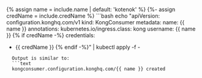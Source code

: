 {% assign name = include.name | default: 'kotenok' %}
{%- assign credName = include.credName %}
    ```bash
echo "apiVersion: configuration.konghq.com/v1
kind: KongConsumer
metadata:
name: {{ name }}
annotations:
kubernetes.io/ingress.class: kong
username: {{ name }}
{% if credName -%}
credentials:
- {{ credName }}
{% endif -%}" | kubectl apply -f -
```
  Output is similar to:
  ```text
  kongconsumer.configuration.konghq.com/{{ name }} created
  ```
